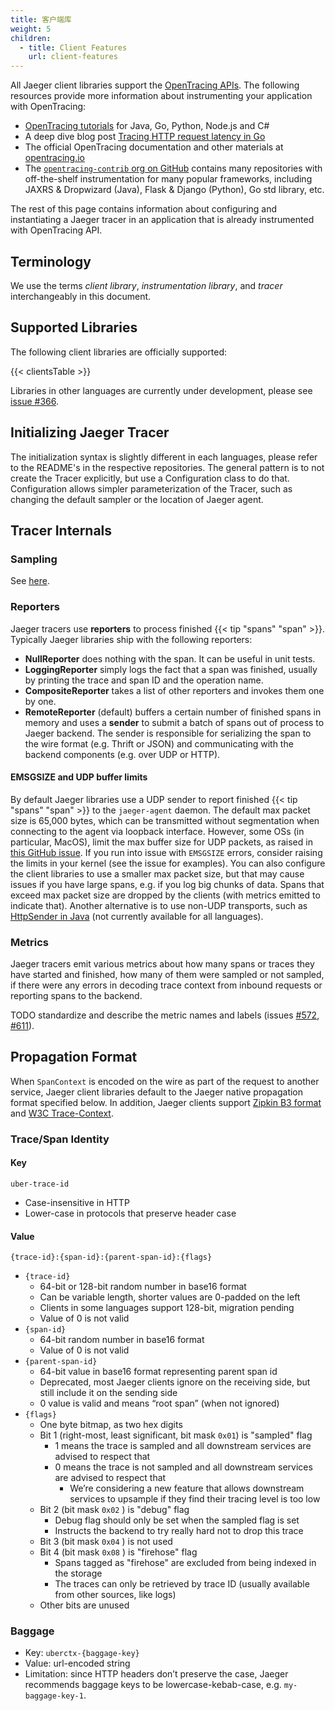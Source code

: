 ```yaml
---
title: 客户端库
weight: 5
children:
  - title: Client Features
    url: client-features
---
```


All Jaeger client libraries support the [OpenTracing APIs](http://opentracing.io). The following resources provide more information about instrumenting your application with OpenTracing:

- [OpenTracing tutorials](https://github.com/yurishkuro/opentracing-tutorial) for Java, Go, Python, Node.js and C#
- A deep dive blog post [Tracing HTTP request latency in Go][http-latency-medium]
- The official OpenTracing documentation and other materials at [opentracing.io](http://opentracing.io)
- The [`opentracing-contrib` org on GitHub](https://github.com/opentracing-contrib) contains many repositories with off-the-shelf instrumentation for many popular frameworks, including JAXRS & Dropwizard (Java), Flask & Django (Python), Go std library, etc.

The rest of this page contains information about configuring and instantiating a Jaeger tracer in an application that is already instrumented with OpenTracing API.

## Terminology

We use the terms _client library_, _instrumentation library_, and _tracer_ interchangeably in this document.

## Supported Libraries

The following client libraries are officially supported:

{{< clientsTable >}}

Libraries in other languages are currently under development, please see [issue #366](https://github.com/jaegertracing/jaeger/issues/366).

## Initializing Jaeger Tracer

The initialization syntax is slightly different in each languages, please refer to the README's in the respective repositories.
The general pattern is to not create the Tracer explicitly, but use a Configuration class to do that. Configuration allows
simpler parameterization of the Tracer, such as changing the default sampler or the location of Jaeger agent.

## Tracer Internals

### Sampling

See [here](../sampling#client-sampling-configuration).

### Reporters

Jaeger tracers use **reporters** to process finished {{< tip "spans" "span" >}}. Typically Jaeger libraries ship with the following reporters:

- **NullReporter** does nothing with the span. It can be useful in unit tests.
- **LoggingReporter** simply logs the fact that a span was finished, usually by printing the trace and span ID and the operation name.
- **CompositeReporter** takes a list of other reporters and invokes them one by one.
- **RemoteReporter** (default) buffers a certain number of finished spans in memory and uses a **sender** to submit a batch of spans out of process to Jaeger backend. The sender is responsible for serializing the span to the wire format (e.g. Thrift or JSON) and communicating with the backend components (e.g. over UDP or HTTP).

#### EMSGSIZE and UDP buffer limits

By default Jaeger libraries use a UDP sender to report finished {{< tip "spans" "span" >}} to the `jaeger-agent` daemon.
The default max packet size is 65,000 bytes, which can be transmitted without segmentation when
connecting to the agent via loopback interface. However, some OSs (in particular, MacOS), limit
the max buffer size for UDP packets, as raised in [this GitHub issue](https://github.com/uber/jaeger-client-node/issues/124).
If you run into issue with `EMSGSIZE` errors, consider raising the limits in your kernel (see the issue for examples).
You can also configure the client libraries to use a smaller max packet size, but that may cause
issues if you have large spans, e.g. if you log big chunks of data. Spans that exceed max packet size
are dropped by the clients (with metrics emitted to indicate that). Another alternative is
to use non-UDP transports, such as [HttpSender in Java][httpsender] (not currently available for all languages).

### Metrics

Jaeger tracers emit various metrics about how many spans or traces they have started and finished, how many of them were sampled or not sampled, if there were any errors in decoding trace context from inbound requests or reporting spans to the backend.

TODO standardize and describe the metric names and labels (issues [#572](https://github.com/jaegertracing/jaeger/issues/572), [#611](https://github.com/jaegertracing/jaeger/issues/611)).

## Propagation Format

When `SpanContext` is encoded on the wire as part of the request to another service, Jaeger client libraries default to the Jaeger native propagation format specified below. In addition, Jaeger clients support [Zipkin B3 format](https://github.com/openzipkin/b3-propagation) and [W3C Trace-Context](https://github.com/w3c/distributed-tracing).

### Trace/Span Identity

#### Key

`uber-trace-id`

- Case-insensitive in HTTP
- Lower-case in protocols that preserve header case

#### Value

`{trace-id}:{span-id}:{parent-span-id}:{flags}`

- `{trace-id}`
  - 64-bit or 128-bit random number in base16 format
  - Can be variable length, shorter values are 0-padded on the left
  - Clients in some languages support 128-bit, migration pending
  - Value of 0 is not valid
- `{span-id}`
  - 64-bit random number in base16 format
  - Value of 0 is not valid
- `{parent-span-id}`
  - 64-bit value in base16 format representing parent span id
  - Deprecated, most Jaeger clients ignore on the receiving side, but still include it on the sending side
  - 0 value is valid and means “root span” (when not ignored)
- `{flags}`
  - One byte bitmap, as two hex digits
  - Bit 1 (right-most, least significant, bit mask `0x01`) is "sampled" flag
    - 1 means the trace is sampled and all downstream services are advised to respect that
    - 0 means the trace is not sampled and all downstream services are advised to respect that
      - We’re considering a new feature that allows downstream services to upsample if they find their tracing level is too low
  - Bit 2 (bit mask `0x02` ) is "debug" flag
    - Debug flag should only be set when the sampled flag is set
    - Instructs the backend to try really hard not to drop this trace
  - Bit 3 (bit mask `0x04` ) is not used
  - Bit 4 (bit mask `0x08` ) is "firehose" flag
    - Spans tagged as "firehose" are excluded from being indexed in the storage
    - The traces can only be retrieved by trace ID (usually available from other sources, like logs)
  - Other bits are unused

### Baggage

- Key: `uberctx-{baggage-key}`
- Value: url-encoded string
- Limitation: since HTTP headers don’t preserve the case, Jaeger recommends baggage keys to be lowercase-kebab-case,
  e.g. `my-baggage-key-1`.

[httpsender]: https://github.com/jaegertracing/jaeger-client-java/blob/master/jaeger-thrift/src/main/java/io/jaegertracing/thrift/internal/senders/HttpSender.java
[http-latency-medium]: https://medium.com/@YuriShkuro/tracing-http-request-latency-in-go-with-opentracing-7cc1282a100a
